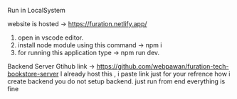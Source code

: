  Run in LocalSystem

 website is hosted ->  https://furation.netlify.app/

1) open in vscode editor.
2) install node module using this command -> npm i 
3) for running this application type -> npm run dev.


Backend Server Gtihub link -> https://github.com/webpawan/furation-tech-bookstore-server
I already host this , i paste link just for your refrence how i create backend you do not setup backend. just run from end everything is fine

